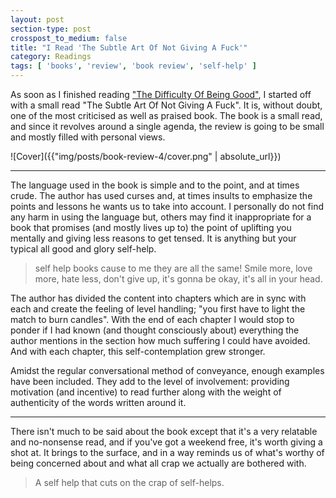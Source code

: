 ```yaml
---
layout: post
section-type: post
crosspost_to_medium: false
title: "I Read 'The Subtle Art Of Not Giving A Fuck'"
category: Readings
tags: [ 'books', 'review', 'book review', 'self-help' ]
---
```

As soon as I finished reading ["The Difficulty Of Being Good"](https://thealphadollar.github.io/readings/2018/08/25/book-review-3.html),
I started off with a small read "The Subtle Art Of Not Giving A Fuck". It is, without doubt, one of the most criticised as well as praised book.
The book is a small read, and since it revolves around a single agenda, the review is going to be small and mostly filled with
personal views.

![Cover]({{"img/posts/book-review-4/cover.png" | absolute_url}})

---

The language used in the book is simple and to the point, and at times crude. The author has used curses and, at times insults to emphasize
the points and lessons he wants us to take into account. I personally do not find any harm in using the language but, others may find it
inappropriate for a book that promises (and mostly lives up to) the point of uplifting you mentally and giving less reasons to get tensed. It is anything but your typical all good and glory self-help.

> self help books cause to me they are all the same! Smile more, love more, hate less, don't give up, it's gonna be okay, it's all in your head.

The author has divided the content into chapters which are in sync with each and create the feeling of level handling; "you first have to light the match to 
burn candles". With the end of each chapter I would stop to ponder if I had known (and thought consciously about) everything the
author mentions in the section how much suffering I could have avoided. And with each chapter, this self-contemplation grew
stronger.

Amidst the regular conversational method of conveyance, enough examples have been included. They add to the level of involvement:
providing motivation (and incentive) to read further along with the weight of authenticity of the words written around it.

---

There isn't much to be said about the book except that it's a very relatable and no-nonsense read, and if you've got a weekend free,
it's worth giving a shot at. It brings to the surface, and in a way reminds us of what's worthy of being concerned about and what all crap we
actually are bothered with.

> A self help that cuts on the crap of self-helps.